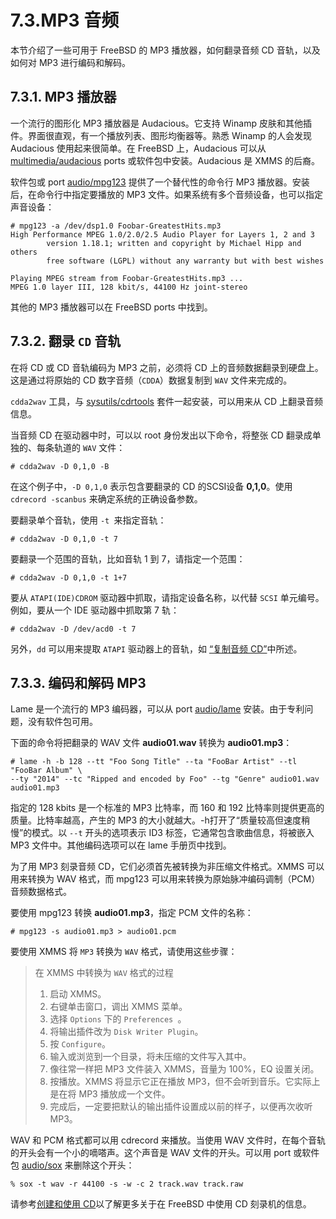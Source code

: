 # 7.3.MP3 音频

本节介绍了一些可用于 FreeBSD 的 MP3 播放器，如何翻录音频 CD 音轨，以及如何对 MP3 进行编码和解码。

## 7.3.1. MP3 播放器

一个流行的图形化 MP3 播放器是 Audacious。它支持 Winamp 皮肤和其他插件。界面很直观，有一个播放列表、图形均衡器等。熟悉 Winamp 的人会发现 Audacious 使用起来很简单。在 FreeBSD 上，Audacious 可以从 [multimedia/audacious](https://cgit.freebsd.org/ports/tree/multimedia/audacious/pkg-descr)  ports 或软件包中安装。Audacious 是 XMMS 的后裔。

软件包或 port [audio/mpg123](https://cgit.freebsd.org/ports/tree/multimedia/audacious/pkg-descr) 提供了一个替代性的命令行 MP3 播放器。安装后，在命令行中指定要播放的 MP3 文件。如果系统有多个音频设备，也可以指定声音设备：

```
# mpg123 -a /dev/dsp1.0 Foobar-GreatestHits.mp3
High Performance MPEG 1.0/2.0/2.5 Audio Player for Layers 1, 2 and 3
        version 1.18.1; written and copyright by Michael Hipp and others
        free software (LGPL) without any warranty but with best wishes

Playing MPEG stream from Foobar-GreatestHits.mp3 ...
MPEG 1.0 layer III, 128 kbit/s, 44100 Hz joint-stereo
```

其他的 MP3 播放器可以在 FreeBSD ports 中找到。

## 7.3.2. 翻录 `CD` 音轨

在将 CD 或 CD 音轨编码为 MP3 之前，必须将 CD 上的音频数据翻录到硬盘上。这是通过将原始的 CD 数字音频（`CDDA`）数据复制到 `WAV` 文件来完成的。

`cdda2wav` 工具，与 [sysutils/cdrtools](https://cgit.freebsd.org/ports/tree/sysutils/cdrtools/pkg-descr) 套件一起安装，可以用来从 CD 上翻录音频信息。

当音频 CD 在驱动器中时，可以以 root 身份发出以下命令，将整张 CD 翻录成单独的、每条轨道的 `WAV` 文件：

```
# cdda2wav -D 0,1,0 -B
```

在这个例子中，`-D 0,1,0` 表示包含要翻录的 CD 的SCSI设备 **0,1,0**。使用 `cdrecord -scanbus` 来确定系统的正确设备参数。

要翻录单个音轨，使用 `-t `来指定音轨：

```
# cdda2wav -D 0,1,0 -t 7
```

要翻录一个范围的音轨，比如音轨 1 到 7，请指定一个范围：

```
# cdda2wav -D 0,1,0 -t 1+7
```

要从 `ATAPI(IDE)CDROM` 驱动器中抓取，请指定设备名称，以代替 `SCSI` 单元编号。例如，要从一个 IDE 驱动器中抓取第 7 轨：

```
# cdda2wav -D /dev/acd0 -t 7
```

另外，`dd` 可以用来提取 `ATAPI` 驱动器上的音轨，如 [“复制音频 CD”](https://docs.freebsd.org/en/books/handbook/disks/index.html#duplicating-audiocds)中所述。

## 7.3.3. 编码和解码 MP3

Lame 是一个流行的 MP3 编码器，可以从 port [audio/lame](https://cgit.freebsd.org/ports/tree/audio/lame/pkg-descr) 安装。由于专利问题，没有软件包可用。

下面的命令将把翻录的 WAV 文件 **audio01.wav** 转换为 **audio01.mp3**：

```
# lame -h -b 128 --tt "Foo Song Title" --ta "FooBar Artist" --tl "FooBar Album" \
--ty "2014" --tc "Ripped and encoded by Foo" --tg "Genre" audio01.wav audio01.mp3
```

指定的 128 kbits 是一个标准的 MP3 比特率，而 160 和 192 比特率则提供更高的质量。比特率越高，产生的 MP3 的大小就越大。-h打开了“质量较高但速度稍慢”的模式。以 `--t` 开头的选项表示 ID3 标签，它通常包含歌曲信息，将被嵌入 MP3 文件中。其他编码选项可以在 lame 手册页中找到。

为了用 MP3 刻录音频 CD，它们必须首先被转换为非压缩文件格式。XMMS 可以用来转换为 WAV 格式，而 mpg123 可以用来转换为原始脉冲编码调制（PCM）音频数据格式。

要使用 mpg123 转换 **audio01.mp3**，指定 PCM 文件的名称：

```
# mpg123 -s audio01.mp3 > audio01.pcm
```

要使用 XMMS 将 `MP3` 转换为 `WAV` 格式，请使用这些步骤：

> 在 XMMS 中转换为 `WAV` 格式的过程
>
> 1. 启动 XMMS。
> 2. 右键单击窗口，调出 XMMS 菜单。
> 3. 选择 `Options` 下的 `Preferences `。
> 4. 将输出插件改为 `Disk Writer Plugin`。
> 5. 按 `Configure`。
> 6. 输入或浏览到一个目录，将未压缩的文件写入其中。
> 7. 像往常一样把 MP3 文件装入 XMMS，音量为 100%，EQ 设置关闭。
> 8. 按播放。XMMS 将显示它正在播放 MP3，但不会听到音乐。它实际上是在将 MP3 播放成一个文件。
> 9. 完成后，一定要把默认的输出插件设置成以前的样子，以便再次收听 MP3。

WAV 和 PCM 格式都可以用 cdrecord 来播放。当使用 WAV 文件时，在每个音轨的开头会有一个小的嘀嗒声。这个声音是 WAV 文件的开头。可以用  port 或软件包 [audio/sox](https://docs.freebsd.org/en/books/handbook/disks/index.html#creating-cds) 来删除这个开头：

```
% sox -t wav -r 44100 -s -w -c 2 track.wav track.raw
```

请参考[创建和使用 CD](https://docs.freebsd.org/en/books/handbook/disks/index.html#creating-cds)以了解更多关于在 FreeBSD 中使用 CD 刻录机的信息。
